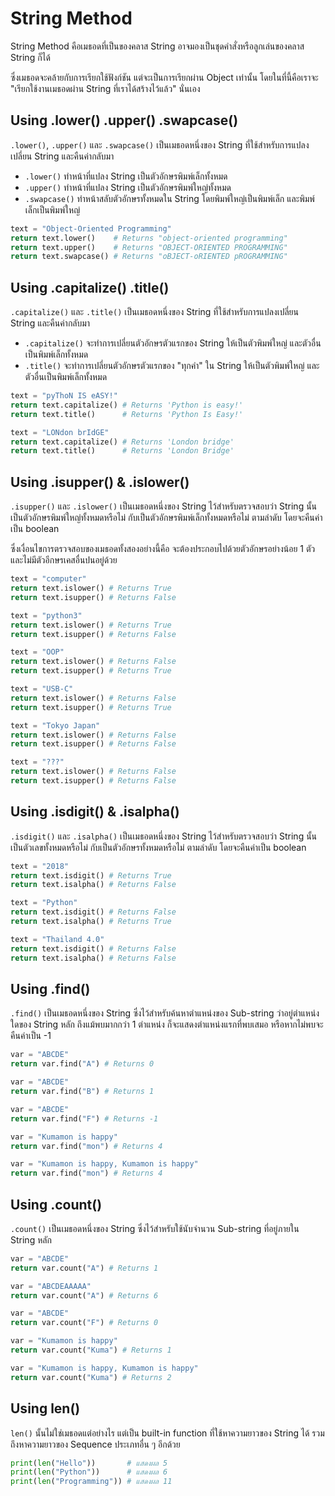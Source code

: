 # String Method

String Method คือเมธอดที่เป็นของคลาส String อาจมองเป็นชุดคำสั่งหรือลูกเล่นของคลาส String ก็ได้

ซึ่งเมธอดจะคล้ายกับการเรียกใช้ฟังก์ชัน แต่จะเป็นการเรียกผ่าน Object เท่านั้น โดยในที่นี้คือเราจะ "เรียกใช้งานเมธอดผ่าน String ที่เราได้สร้างไว้แล้ว" นั่นเอง

## Using .lower() .upper() .swapcase()
`.lower()`, `.upper()` และ `.swapcase()` เป็นเมธอดหนึ่งของ String ที่ใช้สำหรับการแปลงเปลี่ยน String และคืนค่ากลับมา

- `.lower()` ทำหน้าที่แปลง String เป็นตัวอักษรพิมพ์เล็กทั้งหมด
- `.upper()` ทำหน้าที่แปลง String เป็นตัวอักษรพิมพ์ใหญ่ทั้งหมด
- `.swapcase()` ทำหน้าสลับตัวอักษรทั้งหมดใน String โดยพิมพ์ใหญ่เป็นพิมพ์เล็ก และพิมพ์เล็กเป็นพิมพ์ใหญ่

```python
text = "Object-Oriented Programming"
return text.lower()    # Returns "object-oriented programming"
return text.upper()    # Returns "OBJECT-ORIENTED PROGRAMMING"
return text.swapcase() # Returns "oBJECT-oRIENTED pROGRAMMING"
```

## Using .capitalize() .title()
`.capitalize()` และ `.title()` เป็นเมธอดหนึ่งของ String ที่ใช้สำหรับการแปลงเปลี่ยน String และคืนค่ากลับมา

- `.capitalize()` จะทำการเปลี่ยนตัวอักษรตัวแรกของ String ให้เป็นตัวพิมพ์ใหญ่ และตัวอื่นเป็นพิมพ์เล็กทั้งหมด
- `.title()` จะทำการเปลี่ยนตัวอักษรตัวแรกของ "ทุกคำ" ใน String ให้เป็นตัวพิมพ์ใหญ่ และตัวอื่นเป็นพิมพ์เล็กทั้งหมด

```python
text = "pyThoN IS eASY!"
return text.capitalize() # Returns 'Python is easy!'
return text.title()      # Returns 'Python Is Easy!'

text = "LONdon brIdGE"
return text.capitalize() # Returns 'London bridge'
return text.title()      # Returns 'London Bridge'
```

## Using .isupper() & .islower()
`.isupper()` และ `.islower()` เป็นเมธอดหนึ่งของ String ไว้สำหรับตรวจสอบว่า String นั้น เป็นตัวอักษรพิมพ์ใหญ่ทั้งหมดหรือไม่ กับเป็นตัวอักษรพิมพ์เล็กทั้งหมดหรือไม่ ตามลำดับ โดยจะคืนค่าเป็น boolean

ซึ่งเงื่อนไขการตรวจสอบของเมธอดทั้งสองอย่างนี้คือ จะต้องประกอบไปด้วยตัวอักษรอย่างน้อย 1 ตัว และไม่มีตัวอีกษรเคสอื่นปนอยู่ด้วย

```python
text = "computer"
return text.islower() # Returns True
return text.isupper() # Returns False

text = "python3"
return text.islower() # Returns True
return text.isupper() # Returns False

text = "OOP"
return text.islower() # Returns False
return text.isupper() # Returns True

text = "USB-C"
return text.islower() # Returns False
return text.isupper() # Returns True

text = "Tokyo Japan"
return text.islower() # Returns False
return text.isupper() # Returns False

text = "???"
return text.islower() # Returns False
return text.isupper() # Returns False
```

## Using .isdigit() & .isalpha()
`.isdigit()` และ `.isalpha()` เป็นเมธอดหนึ่งของ String ไว้สำหรับตรวจสอบว่า String นั้น เป็นตัวเลขทั้งหมดหรือไม่ กับเป็นตัวอักษรทั้งหมดหรือไม่ ตามลำดับ โดยจะคืนค่าเป็น boolean

```python
text = "2018"
return text.isdigit() # Returns True
return text.isalpha() # Returns False

text = "Python"
return text.isdigit() # Returns False
return text.isalpha() # Returns True

text = "Thailand 4.0"
return text.isdigit() # Returns False
return text.isalpha() # Returns False
```

## Using .find()
`.find()` เป็นเมธอดหนึ่งของ String ซึ่งไว้สำหรับค้นหาตำแหน่งของ Sub-string ว่าอยู่ตำแหน่งใดของ String หลัก ถึงแม้พบมากกว่า 1 ตำแหน่ง ก็จะแสดงตำแหน่งแรกที่พบเสมอ หรือหากไม่พบจะคืนค่าเป็น -1

```python
var = "ABCDE"
return var.find("A") # Returns 0

var = "ABCDE"
return var.find("B") # Returns 1

var = "ABCDE"
return var.find("F") # Returns -1

var = "Kumamon is happy"
return var.find("mon") # Returns 4

var = "Kumamon is happy, Kumamon is happy"
return var.find("mon") # Returns 4
```

## Using .count()
`.count()` เป็นเมธอดหนึ่งของ String ซึ่งไว้สำหรับใช้นับจำนวน Sub-string ที่อยู่ภายใน String หลัก

```python
var = "ABCDE"
return var.count("A") # Returns 1

var = "ABCDEAAAAA"
return var.count("A") # Returns 6

var = "ABCDE"
return var.count("F") # Returns 0

var = "Kumamon is happy"
return var.count("Kuma") # Returns 1

var = "Kumamon is happy, Kumamon is happy"
return var.count("Kuma") # Returns 2
```

## Using len()
`len()` นั้นไม่ใช่เมธอดแต่อย่างไร แต่เป็น built-in function ที่ใช้หาความยาวของ String ได้ รวมถึงหาความยาวของ Sequence ประเภทอื่น ๆ อีกด้วย

```python
print(len("Hello"))       # แสดงผล 5
print(len("Python"))      # แสดงผล 6
print(len("Programming")) # แสดงผล 11
```
